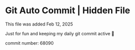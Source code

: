 # Git Auto Commit | Hidden File

This file was added Feb 12, 2025

Just for fun and keeping my daily git commit active 🤪

commit number: 68090

